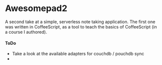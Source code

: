 Awesomepad2
===========

A second take at a simple, serverless note taking application. The first one was written in
CoffeeScript, as a tool to teach the basics of CoffeeScript (in a course I authored).


#### ToDo


* Take a look at the available adapters for couchdb / pouchdb sync
*

